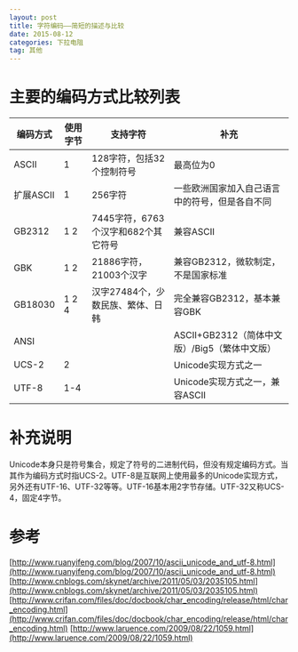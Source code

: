 ```yaml
---
layout: post
title: 字符编码——简短的描述与比较
date: 2015-08-12
categories: 下拉电阻
tag: 其他
---
```


# 主要的编码方式比较列表

| 编码方式 | 使用字节 | 支持字符 | 补充 |
| --- | --- | --- | --- |
| ASCII | 1 | 128字符，包括32个控制符号 | 最高位为0 |
| 扩展ASCII | 1 | 256字符 | 一些欧洲国家加入自己语言中的符号，但是各自不同 |
| GB2312 | 1 2 | 7445字符，6763个汉字和682个其它符号 | 兼容ASCII |
| GBK | 1 2 | 21886字符，21003个汉字 | 兼容GB2312，微软制定，不是国家标准 |
| GB18030 | 1 2 4 | 汉字27484个，少数民族、繁体、日韩 | 完全兼容GB2312，基本兼容GBK |
| ANSI | | | ASCII+GB2312（简体中文版）/Big5（繁体中文版）|
| UCS-2 | 2 | | Unicode实现方式之一 |
| UTF-8 | 1-4 | | Unicode实现方式之一，兼容ASCII|


# 补充说明

Unicode本身只是符号集合，规定了符号的二进制代码，但没有规定编码方式。当其作为编码方式时指UCS-2。UTF-8是互联网上使用最多的Unicode实现方式，另外还有UTF-16、UTF-32等等。UTF-16基本用2字节存储。UTF-32又称UCS-4，固定4字节。

# 参考

[http://www.ruanyifeng.com/blog/2007/10/ascii_unicode_and_utf-8.html](http://www.ruanyifeng.com/blog/2007/10/ascii_unicode_and_utf-8.html)
[http://www.cnblogs.com/skynet/archive/2011/05/03/2035105.html](http://www.cnblogs.com/skynet/archive/2011/05/03/2035105.html)
[http://www.crifan.com/files/doc/docbook/char_encoding/release/html/char_encoding.html](http://www.crifan.com/files/doc/docbook/char_encoding/release/html/char_encoding.html)
[http://www.laruence.com/2009/08/22/1059.html](http://www.laruence.com/2009/08/22/1059.html)
